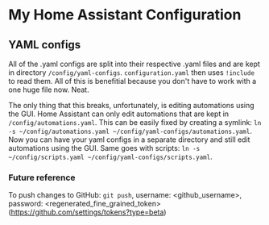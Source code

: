 # My Home Assistant Configuration

## YAML configs
All of the .yaml configs are split into their respective .yaml files and are kept in directory `/config/yaml-configs`. `configuration.yaml` then uses `!include` to read them. All of this is benefitial because you don't have to work with a one huge file now. Neat.

The only thing that this breaks, unfortunately, is editing automations using the GUI. Home Assistant can only edit automations that are kept in `/config/automations.yaml`. This can be easily fixed by creating a symlink: `ln -s ~/config/automations.yaml ~/config/yaml-configs/automations.yaml`. Now you can have your yaml configs in a separate directory and still edit automations using the GUI.
Same goes with scripts: `ln -s ~/config/scripts.yaml ~/config/yaml-configs/scripts.yaml`.

### Future reference
To push changes to GitHub: `git push`, username: <github_username>, password: <regenerated_fine_grained_token> (https://github.com/settings/tokens?type=beta)